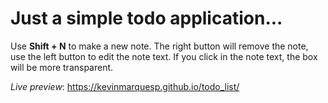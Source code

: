 # Just a simple todo application...

Use **Shift + N** to make a new note. The right button will remove the note, use the left button to edit the note text. If you click in the note text, the box will be more transparent.

*Live preview*: https://kevinmarquesp.github.io/todo_list/
